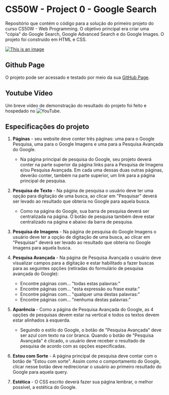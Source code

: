 # CS50W - Project 0 - Google Search

Repositório que contém o código para a solução do primeiro projeto do curso CS50W - Web Programming. O objetivo principal era criar uma "cópia" do Google Search, Google Advanced Search e do Google Images. O projeto foi construído em HTML e CSS.

[![This is an image](https://i.ibb.co/BN9zbpP/Opera-Instant-neo-2023-05-14-161802-victorpasson-github-io.png)](https://victorpasson.github.io/search-cs50w/)

## Github Page

O projeto pode ser acessado e testado por meio da sua [GitHub Page](https://victorpasson.github.io/search-cs50w/).

## Youtube Vídeo

Um breve vídeo de demonstração do resultado do projeto foi feito e hospedado no ![YouTube](https://youtu.be/zTojhb3C7IQ).

## Especificações do projeto

1. **Páginas** - seu website deve conter três páginas: uma para o Google Pesquisa, uma para o Google Imagens e uma para a Pesquisa Avançada do Google.
    * Na página principal de pesquisa do Google, seu projeto deverá conter na parte superior da página links para a Pesquisa de Imagens e/ou Pesquisa Avançada. Em cada uma dessas duas outras páginas, deverão conter, também na parte superior, um link para a página principal de pesquisa.

2. **Pesquisa de Texto** - Na página de pesquisa o usuário deve ter uma opção para digitação de uma busca, ao clicar em "Pesquisar" deverá ser levado ao resultado que obteria no Google para aquela busca.
    * Como na página do Google, sua barra de pesquisa deverá ser centralizada na página. O botão de pesquisa também deve estar centralizado na página e abaixo da barra de pesquisa.
    
3. **Pesquisa de Imagens** - Na página de pesquisa do Google Imagens o usuário deve ter a opção de digitação de uma busca, ao clicar em "Pesquisar" deverá ser levado ao resultado que obteria no Google Imagens para aquela busca. 

4. **Pesquisa Avançada** - Na página de Pesquisa Avançada o usuário deve visualizar campos para a digitação e estar habilitado a fazer buscas para as seguintes opções (retiradas do formulário de pesquisa avançada do Google):
    * Encontre páginas com... "todas estas palavras:"
    * Encontre páginas com... "esta expressão ou frase exata:"
    * Encontre páginas com... "qualquer uma destas palavras:"
    * Encontre páginas com... "nenhuma destas palavras:"

5. **Aparência** - Como a página de Pesquisa Avançada do Google, as 4 opções de pesquisas devem estar na vertical e todos os textos devem estar alinhados à esquerda.
    * Seguindo o estilo do Google, o botão de "Pesquisa Avançada" deve ser azul com texto na cor branca. Quando o botão de "Pesquisa Avançada" é clicado, o usuário deve receber o resultado de pesquisa de acordo com as opções especificadas.

6. **Estou com Sorte** - A página principal de pesquisa deve contar com o botão de "Estou com sorte". Assim como o comportamento do Google, clicar nesse botão deve redirecionar o usuário ao primeiro resultado do Google para aquela query.

7. **Estética** - O CSS escrito deverá fazer sua página lembrar, o melhor possível, a estética do Google.
